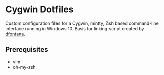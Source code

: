 # Cygwin Dotfiles
Custom configuration files for a Cygwin, mintty, Zsh based command-line interface running in Windows 10. Basis for linking script created by [dfontana](https://github.com/dfontana).

## Prerequisites
+ vim
+ oh-my-zsh


